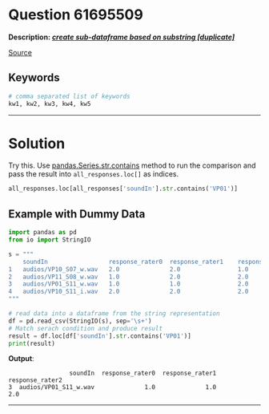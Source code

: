 # Question 61695509

**Description: [_create sub-dataframe based on substring [duplicate]_][#Q]**

[Source][#Q]

[#Q]: https://stackoverflow.com/questions/61695509/create-sub-dataframe-based-on-substring

## Keywords

```bash
# comma separated list of keywords
kw1, kw2, kw3, kw4, kw5
```

---

# Solution

Try this. Use [pandas.Series.str.contains][#pd-series-str-contains] method to run the comparison
and pass the result into `all_responses.loc[]` as indices.

[#pd-series-str-contains]: https://pandas.pydata.org/pandas-docs/stable/reference/api/pandas.Series.str.contains.html

```python
all_responses.loc[all_responses['soundIn'].str.contains('VP01')]
```

## Example with Dummy Data

```python
import pandas as pd
from io import StringIO

s = """
    soundIn                 response_rater0  response_rater1    response_rater2
1   audios/VP10_S07_w.wav   2.0              2.0                1.0
2   audios/VP11_S08_w.wav   1.0              2.0                2.0
3   audios/VP01_S11_w.wav   1.0              1.0                2.0
4   audios/VP10_S11_i.wav   2.0              2.0                2.0
"""

# read data into a dataframe from the string representation
df = pd.read_csv(StringIO(s), sep='\s+')
# Match serach condition and produce result
result = df.loc[df['soundIn'].str.contains('VP01')]
print(result)
```

**Output**:

```
                 soundIn  response_rater0  response_rater1  response_rater2
3  audios/VP01_S11_w.wav              1.0              1.0              2.0
```

---
